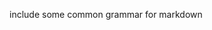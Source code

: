 include some common grammar for markdown         
            
       
    
        
          
       
        
  
    
 
  
 
